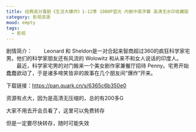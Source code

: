 ```yaml
---
title: 经典高分喜剧《生活大爆炸》1-12季 1080P蓝光 内嵌中英字幕 高清无水印收藏版
category: 影视资源
mood: empty
tags:
  - 影视
---
```





剧情简介：
　　Leonard 和 Sheldon是一对合起来智商超过360的疯狂科学家宅男。他们的科学家朋友还有风流的 Wolowitz 和从来不和女人说话的印度人。
　　最近，科学家宅男的对门搬来一个美女剧作家兼餐厅招待 Penny。宅男开始蠢蠢欲动了，于是诸多啼笑皆非的故事在几个朋友间“爆炸”开来。




下载链接：https://pan.quark.cn/s/6365c6b350e0




资源有点大，因为是高清无压缩的，总的有200多G




大家不用去开会员看了，这里可以免费转存




但是一定要尽快转存，随时可能失效


